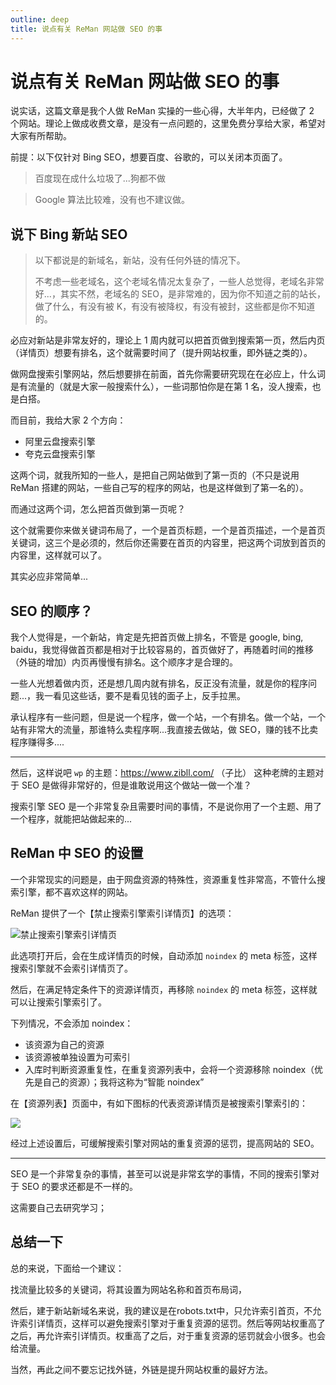 ```yaml
---
outline: deep
title: 说点有关 ReMan 网站做 SEO 的事
---
```


# 说点有关 ReMan 网站做 SEO 的事

说实话，这篇文章是我个人做 ReMan 实操的一些心得，大半年内，已经做了 2 个网站。理论上做成收费文章，是没有一点问题的，这里免费分享给大家，希望对大家有所帮助。

前提：以下仅针对 Bing SEO，想要百度、谷歌的，可以关闭本页面了。

> 百度现在成什么垃圾了...狗都不做

> Google 算法比较难，没有也不建议做。

## 说下 Bing 新站 SEO

> 以下都说是的新域名，新站，没有任何外链的情况下。
>
> 不考虑一些老域名，这个老域名情况太复杂了，一些人总觉得，老域名非常好...，其实不然，老域名的 SEO，是非常难的，因为你不知道之前的站长，做了什么，有没有被 K，有没有被降权，有没有被封，这些都是你不知道的。

必应对新站是非常友好的，理论上 1 周内就可以把首页做到搜索第一页，然后内页（详情页）想要有排名，这个就需要时间了（提升网站权重，即外链之类的）。

做网盘搜索引擎网站，然后想要排在前面，首先你需要研究现在在必应上，什么词是有流量的（就是大家一般搜索什么），一些词那怕你是在第 1 名，没人搜索，也是白搭。

而目前，我给大家 2 个方向：

- 阿里云盘搜索引擎
- 夸克云盘搜索引擎

这两个词，就我所知的一些人，是把自己网站做到了第一页的（不只是说用 ReMan 搭建的网站，一些自己写的程序的网站，也是这样做到了第一名的）。

而通过这两个词，怎么把首页做到第一页呢？

这个就需要你来做关键词布局了，一个是首页标题，一个是首页描述，一个是首页关键词，这三个是必须的，然后你还需要在首页的内容里，把这两个词放到首页的内容里，这样就可以了。

其实必应非常简单...

## SEO 的顺序？

我个人觉得是，一个新站，肯定是先把首页做上排名，不管是 google, bing, baidu，我觉得做首页都是相对于比较容易的，首页做好了，再随着时间的推移（外链的增加）内页再慢慢有排名。这个顺序才是合理的。

一些人光想着做内页，还是想几周内就有排名，反正没有流量，就是你的程序问题...，我一看见这些话，要不是看见钱的面子上，反手拉黑。

承认程序有一些问题，但是说一个程序，做一个站，一个有排名。做一个站，一个站有非常大的流量，那谁特么卖程序啊...我直接去做站，做 SEO，赚的钱不比卖程序赚得多....

---

然后，这样说吧 `wp` 的主题：https://www.zibll.com/ （子比） 这种老牌的主题对于 SEO 是做得非常好的，但是谁敢说用这个做站一做一个准？

搜索引擎 SEO 是一个非常复杂且需要时间的事情，不是说你用了一个主题、用了一个程序，就能把站做起来的...

## ReMan 中 SEO 的设置

一个非常现实的问题是，由于网盘资源的特殊性，资源重复性非常高，不管什么搜索引擎，都不喜欢这样的网站。

ReMan 提供了一个【禁止搜索引擎索引详情页】的选项：

![禁止搜索引擎索引详情页](/images/seo/image.png)

此选项打开后，会在生成详情页的时候，自动添加 `noindex` 的 meta 标签，这样搜索引擎就不会索引详情页了。

然后，在满足特定条件下的资源详情页，再移除 `noindex` 的 meta 标签，这样就可以让搜索引擎索引了。

下列情况，不会添加 noindex：

- 该资源为自己的资源
- 该资源被单独设置为可索引
- 入库时判断资源重复性，在重复资源列表中，会将一个资源移除 noindex（优先是自己的资源）；我将这称为“智能 noindex”

在【资源列表】页面中，有如下图标的代表资源详情页是被搜索引擎索引的：

![](/images/seo/image-1.png)

经过上述设置后，可缓解搜索引擎对网站的重复资源的惩罚，提高网站的 SEO。

---

SEO 是一个非常复杂的事情，甚至可以说是非常玄学的事情，不同的搜索引擎对于 SEO 的要求还都是不一样的。

这需要自己去研究学习；


## 总结一下


总的来说，下面给一个建议：

找流量比较多的关键词，将其设置为网站名称和首页布局词，

然后，建于新站新域名来说，我的建议是在robots.txt中，只允许索引首页，不允许索引详情页，这样可以避免搜索引擎对于重复资源的惩罚。然后等网站权重高了之后，再允许索引详情页。权重高了之后，对于重复资源的惩罚就会小很多。也会给流量。

当然，再此之间不要忘记找外链，外链是提升网站权重的最好方法。